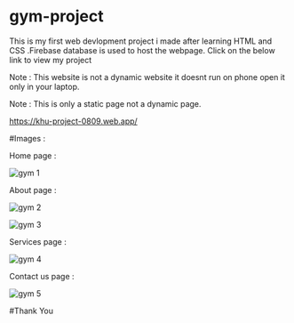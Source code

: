 # gym-project
This is my first web devlopment project i made after learning HTML  and CSS .Firebase database is used to host the webpage. Click on the below link to view my project 

Note : This website is not a dynamic website it doesnt run on phone open it only in your laptop.

Note : This is only a static page not a dynamic page.

https://khu-project-0809.web.app/

#Images :

Home page :

![gym 1](https://user-images.githubusercontent.com/108046778/194747582-86b2c398-d619-4709-9c7a-2d7bfbd5bc84.png)

About page : 

![gym 2](https://user-images.githubusercontent.com/108046778/194747590-1804505e-0864-422a-9abc-051b756fe9fc.png)

![gym 3](https://user-images.githubusercontent.com/108046778/194747593-a7855614-47be-437d-b33c-cd8f9fcc4af7.png)

Services page :

![gym 4](https://user-images.githubusercontent.com/108046778/194747600-ed119bd2-45a6-4331-8973-1617f06293e8.png)

Contact us page :

![gym 5](https://user-images.githubusercontent.com/108046778/194747605-ef0f0b66-d302-4e58-99b1-b6b53904c06d.png)

#Thank You
